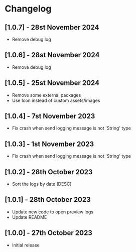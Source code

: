 # Changelog

## [1.0.7] - 28st November 2024

* Remove debug log

## [1.0.6] - 28st November 2024

* Remove debug log

## [1.0.5] - 25st November 2024

* Remove some external packages
* Use Icon instead of custom assets/images

## [1.0.4] - 7st November 2023

* Fix crash when send logging message is not 'String' type

## [1.0.3] - 1st November 2023

* Fix crash when send logging message is not 'String' type

## [1.0.2] - 28th October 2023

* Sort the logs by date (DESC)

## [1.0.1] - 28th October 2023

* Update new code to open preview logs
* Update README

## [1.0.0] - 27th October 2023

* Initial release